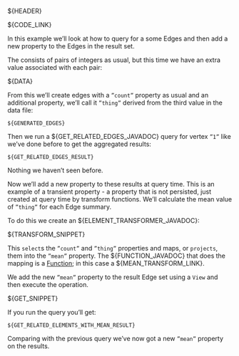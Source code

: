 ${HEADER}

${CODE_LINK}

In this example we’ll look at how to query for a some Edges and then add a new property to the Edges in the result set.

The consists of pairs of integers as usual, but this time we have an extra value associated with each pair:

${DATA}

From this we’ll create edges with a `”count”` property as usual and an additional property, we’ll call it `”thing”` derived from the third value in the data file:

```
${GENERATED_EDGES}
```

Then we run a ${GET_RELATED_EDGES_JAVADOC} query for vertex `”1”` like we’ve done before to get the aggregated results:

```
${GET_RELATED_EDGES_RESULT}
```

Nothing we haven’t seen before.

Now we’ll add a new property to these results at query time. This is an example of a transient property - a property that is not persisted, just created at query time by transform functions. We’ll calculate the mean value of `”thing”` for each Edge summary.

To do this we create an ${ELEMENT_TRANSFORMER_JAVADOC}:

${TRANSFORM_SNIPPET}

This `select`s the `”count”` and `”thing”` properties and maps, or `projects`, them into the `”mean”` property. The ${FUNCTION_JAVADOC} that does the mapping is a [Function](https://docs.oracle.com/javase/8/docs/api/java/util/predicate/Function.html); in this case a ${MEAN_TRANSFORM_LINK}.

We add the new `”mean”` property to the result Edge set using a `View` and then execute the operation.

${GET_SNIPPET}

If you run the query you’ll get:

```
${GET_RELATED_ELEMENTS_WITH_MEAN_RESULT}
```

Comparing with the previous query we’ve now got a new `”mean”` property on the results.
